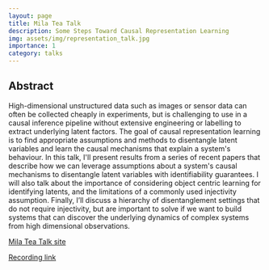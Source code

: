 ```yaml
---
layout: page
title: Mila Tea Talk
description: Some Steps Toward Causal Representation Learning
img: assets/img/representation_talk.jpg
importance: 1
category: talks
---
```


## Abstract
High-dimensional unstructured data such as images or sensor data can often be collected cheaply in experiments, but is challenging to use in a causal inference pipeline without extensive engineering or labelling to extract underlying latent factors. The goal of causal representation learning is to find appropriate assumptions and methods to disentangle latent variables and learn the causal mechanisms that explain a system's behaviour. In this talk, I'll present results from a series of recent papers that describe how we can leverage assumptions about a system's causal mechanisms to disentangle latent variables with identifiability guarantees. I will also talk about the importance of considering object centric learning for identifying latents, and the limitations of a commonly used injectivity assumption. Finally, I’ll discuss a hierarchy of disentanglement settings that do not require injectivity, but are important to solve if we want to build systems that can discover the underlying dynamics of complex systems from high dimensional observations.

[Mila Tea Talk site](https://sites.google.com/lisa.iro.umontreal.ca/tea-talks/fall-2022?authuser=0#h.byfmr3wox1xb)

[Recording link](https://bluejeans.com/playback/s/3iHMjQmhhBMb3VhqOXOcjePcQE7JCI1bWlzUxY55Y2LU0qnXPSKnx2mHlXir1MOk)
